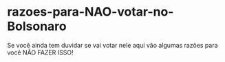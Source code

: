 # razoes-para-NAO-votar-no-Bolsonaro
Se você ainda tem duvidar se vai votar nele aqui vão algumas razões para você NÃO FAZER ISSO!
